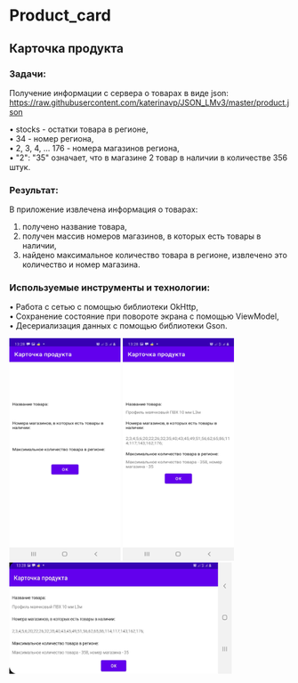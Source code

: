 # Product_card
Карточка продукта
---
### Задачи:  

Получение информации с сервера о товарах в виде json:  https://raw.githubusercontent.com/katerinavp/JSON_LMv3/master/product.json  

•	stocks - остатки товара в регионе,  
•	34 - номер региона,  
•	2, 3, 4, ... 176 - номера магазинов региона,  
•	"2": "35" означает, что в магазине 2 товар в наличии в количестве 356 штук. 

### Результат:  

В приложение извлечена информация о товарах:  
1.	получено название товара,  
2.	получен массив номеров магазинов, в которых есть товары в наличии,  
3.	найдено максимальное количество товара в регионе, извлечено это количество и номер магазина.  

### Используемые инструменты и технологии:  

• Работа с сетью с помощью библиотеки OkHttp,    
• Сохранение состояние при повороте экрана с помощью ViewModel,  
• Десериализация данных  с помощью библиотеки Gson.  

<img src="https://github.com/katerinavp/Product_card/blob/master/Screenshot_empty.jpg" width="200" height="400"> <img src="https://github.com/katerinavp/Product_card/blob/master/Screenshot_infoProduct.jpg" width="200" height="400">  
<img src="https://github.com/katerinavp/Product_card/blob/master/Screenshot_changeOrientation.jpg" width="400" height="200">
